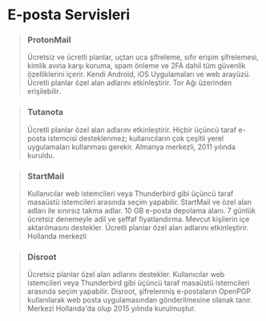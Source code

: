 # E-posta Servisleri

> ### ProtonMail
>Ücretsiz ve ücretli planlar, uçtan uca şifreleme, sıfır erişim şifrelemesi, kimlik avına karşı koruma, spam önleme ve 2FA dahil tüm güvenlik özelliklerini içerir. Kendi Android, iOS Uygulamaları ve web arayüzü. Ücretli planlar özel alan adlarını etkinleştirir. Tor Ağı üzerinden erişilebilir.

> ### Tutanota
>Ücretli planlar özel alan adlarını etkinleştirir. Hiçbir üçüncü taraf e-posta istemcisi desteklenmez; kullanıcıların çok çeşitli yerel uygulamaları kullanması gerekir. Almanya merkezli, 2011 yılında kuruldu.


> ### StartMail
>Kullanıcılar web istemcileri veya Thunderbird gibi üçüncü taraf masaüstü istemcileri arasında seçim yapabilir. StartMail ve özel alan adları ile sınırsız takma adlar. 10 GB e-posta depolama alanı. 7 günlük ücretsiz denemeyle adil ve şeffaf fiyatlandırma. Mevcut kişilerin içe aktarılmasını destekler. Ücretli planlar özel alan adlarını etkinleştirir. Hollanda merkezli

> ### Disroot
> Ücretsiz planlar özel alan adlarını destekler. Kullanıcılar web istemcileri veya Thunderbird gibi üçüncü taraf masaüstü istemcileri arasında seçim yapabilir. Disroot, şifrelenmiş e-postaların OpenPGP kullanılarak web posta uygulamasından gönderilmesine olanak tanır. Merkezi Hollanda'da olup 2015 yılında kurulmuştur.